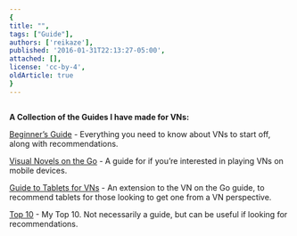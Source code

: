 ```yaml
---
{
title: "",
tags: ["Guide"],
authors: ['reikaze'],
published: '2016-01-31T22:13:27-05:00',
attached: [],
license: 'cc-by-4',
oldArticle: true
}
---
```


<div><img alt src="./mrvojk3rtvdkfe8ynn1a.png"/><p class="sc-77igqf-0 bOfvBY"><strong>A Collection of the Guides I have made for VNs: </strong></p><p class="sc-77igqf-0 bOfvBY"><span><a class="sc-1out364-0 hMndXN sc-145m8ut-0 gIacKn js_link" data-ga='[["Embedded Url","External link","http://rockmandash12.kinja.com/the-beginners-guide-to-visual-novels-1541975662",{"metric25":1}]]' href="http://rockmandash12.kinja.com/the-beginners-guide-to-visual-novels-1541975662" rel="noopener noreferrer" target="_blank">Beginner’s Guide</a></span> - Everything
  you need to know about VNs to start off, along with recommendations.</p>
<div class="bxm4mm-2 hKBnez js_video-sticky__top-limit"></div>
<div class="bxm4mm-4 fQqUFt">

<div class="bxm4mm-1 gKeXmA js_video-sticky-trigger"></div>
<div class="bxm4mm-0 jRTmst instream-native-video instream-permalink js_video-sticky-target instream-native-video--mobile"></div>
</div>
<div class="bxm4mm-3 eCMXYG js_video-sticky__bottom-limit"></div><p class="sc-77igqf-0 bOfvBY"><span><a class="sc-1out364-0 hMndXN sc-145m8ut-0 gIacKn js_link" data-ga='[["Embedded Url","External link","http://rockmandash12.kinja.com/rockmandashs-guide-to-visual-novels-on-the-go-1686233801",{"metric25":1}]]' href="http://rockmandash12.kinja.com/rockmandashs-guide-to-visual-novels-on-the-go-1686233801" rel="noopener noreferrer" target="_blank">Visual Novels on the Go</a></span> - A guide for if you’re interested in playing VNs on
  mobile devices.</p><p class="sc-77igqf-0 bOfvBY"><span><a class="sc-1out364-0 hMndXN sc-145m8ut-0 gIacKn js_link" data-ga='[["Embedded Url","External link","http://rockmandash12.kinja.com/rockmandashs-guide-to-tablets-for-vns-1753537859",{"metric25":1}]]' href="http://rockmandash12.kinja.com/rockmandashs-guide-to-tablets-for-vns-1753537859" rel="noopener noreferrer" target="_blank">Guide to Tablets for VNs</a></span>
  - An extension to the VN on the Go guide, to recommend tablets for those looking to get one from a VN perspective.</p>
<p class="sc-77igqf-0 bOfvBY"><span><a class="sc-1out364-0 hMndXN sc-145m8ut-0 gIacKn js_link" data-ga='[["Embedded Url","External link","http://rockmandash12.kinja.com/rockmandashs-top-10-favorite-visual-novels-1677663938",{"metric25":1}]]' href="http://rockmandash12.kinja.com/rockmandashs-top-10-favorite-visual-novels-1677663938" rel="noopener noreferrer" target="_blank">Top 10</a></span> - My Top 10.
  Not necessarily a guide, but can be useful if looking for recommendations.</p>
</div>